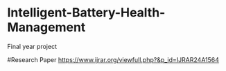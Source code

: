 # Intelligent-Battery-Health-Management
Final year project

#Research Paper
https://www.ijrar.org/viewfull.php?&p_id=IJRAR24A1564
